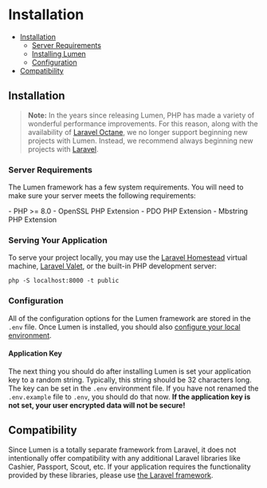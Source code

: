 # Installation

- [Installation](#installation)
    - [Server Requirements](#server-requirements)
    - [Installing Lumen](#installing-lumen)
    - [Configuration](#configuration)
- [Compatibility](#compatibility)

<a name="installation"></a>
## Installation

> **Note:** In the years since releasing Lumen, PHP has made a variety of wonderful performance improvements. For this reason, along with the availability of [Laravel Octane](https://laravel.com/docs/octane), we no longer support beginning new projects with Lumen. Instead, we recommend always beginning new projects with [Laravel](https://laravel.com).

<a name="server-requirements"></a>
### Server Requirements

The Lumen framework has a few system requirements. You will need to make sure your server meets the following requirements:

<div class="content-list" markdown="1">
- PHP >= 8.0
- OpenSSL PHP Extension
- PDO PHP Extension
- Mbstring PHP Extension
</div>

### Serving Your Application

To serve your project locally, you may use the [Laravel Homestead](http://laravel.com/docs/homestead) virtual machine, [Laravel Valet](http://laravel.com/docs/valet), or the built-in PHP development server:

    php -S localhost:8000 -t public

<a name="configuration"></a>
### Configuration

All of the configuration options for the Lumen framework are stored in the `.env` file. Once Lumen is installed, you should also [configure your local environment](/docs/{{version}}/configuration#environment-configuration).

#### Application Key

The next thing you should do after installing Lumen is set your application key to a random string. Typically, this string should be 32 characters long. The key can be set in the `.env` environment file. If you have not renamed the `.env.example` file to `.env`, you should do that now. **If the application key is not set, your user encrypted data will not be secure!**

<a name="compatibility"></a>
## Compatibility

Since Lumen is a totally separate framework from Laravel, it does not intentionally offer compatibility with any additional Laravel libraries like Cashier, Passport, Scout, etc. If your application requires the functionality provided by these libraries, please use [the Laravel framework](https://laravel.com).
